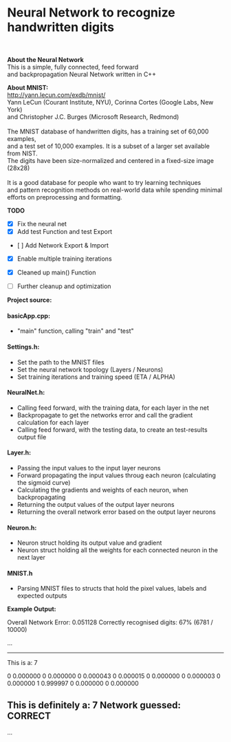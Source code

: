 
<h1> Neural Network to recognize handwritten digits </h1><br>

<b> About the Neural Network </b> <br>
This is a simple, fully connected, feed forward <br>
and backpropagation Neural Network written in C++ <br>

<b> About MNIST: </b> <br>
http://yann.lecun.com/exdb/mnist/ <br>
Yann LeCun (Courant Institute, NYU), Corinna Cortes (Google Labs, New York) <br>
and Christopher J.C. Burges (Microsoft Research, Redmond) <br>
<br>
The MNIST database of handwritten digits, has a training set of 60,000 examples, <br>
and a test set of 10,000 examples. It is a subset of a larger set available from NIST. <br>
The digits have been size-normalized and centered in a fixed-size image (28x28) <br>
<br>
It is a good database for people who want to try learning techniques <br>
and pattern recognition methods on real-world data while spending minimal <br> 
efforts on preprocessing and formatting. <br>

<b> TODO </b>
- [x] Fix the neural net
- [x] Add test Function and test Export
- [ ] Add Network Export & Import
- [x] Enable multiple training iterations
- [x] Cleaned up main() Function
- [ ] Further cleanup and optimization


<b> Project source: </b>
#### basicApp.cpp: 
- "main" function, calling "train" and "test"
#### Settings.h:
- Set the path to the MNIST files
- Set the neural network topology (Layers / Neurons)
- Set training iterations and training speed (ETA / ALPHA)
#### NeuralNet.h:
- Calling feed forward, with the training data, for each layer in the net
- Backpropagate to get the networks error and call the gradient calculation for each layer
- Calling feed forward, with the testing data, to create an test-results output file
#### Layer.h:
- Passing the input values to the input layer neurons
- Forward propagating the input values throug each neuron (calculating the sigmoid curve)
- Calculating the gradients and weights of each neuron, when backpropagating
- Returning the output values of the output layer neurons
- Returning the overall network error based on the output layer neurons
#### Neuron.h:
- Neuron struct holding its output value and gradient
- Neuron struct holding all the weights for each connected neuron in the next layer
#### MNIST.h
- Parsing MNIST files to structs that hold the pixel values, labels and expected outputs

<b> Example Output: </b>

Overall Network Error:		0.051128
Correctly recognised digits:	67%  (6781 / 10000)

... 

----------------------------------
This is a: 7

0			0.000000
0			0.000000
0			0.000043
0			0.000015
0			0.000000
0			0.000003
0			0.000000
1			0.999997
0			0.000000
0			0.000000

This is definitely a: 	7
Network guessed:	CORRECT
----------------------------------

...